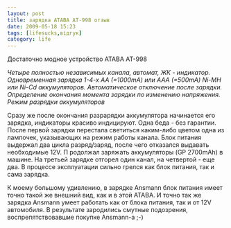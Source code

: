 ```yaml
---
layout: post
title: зарядка ATABA AT-998 отзыв
date: 2009-05-18 15:23 
tags: [lifesucks,відгук]
category: life
---
```

Достаточно модное устройство ATABA AT-998

_Четыре полностью независимых канала, автомат, ЖК - индикатор. Одновременная зарядка 1-4-х АА (=1000mA) или ААА (=500mA) Ni-MH или Ni-Cd аккумуляторов. Автоматическое отключение после зарядки. Определение окончания момента зарядки по изменению напряжения. Режим разрядки аккумуляторов_

Сразу же после окончания разрарядки аккумулятора начинается его зарядка, индикаторы красиво индицируют. 
Одна беда - без гарантии. 
После первой зарядки перестала светиться каким-либо цветом одна из лампочек, указывающих на режим работы канала. 
Блок питания выдержал два цикла разряд/заряд, после чего отказался выдавать необходимые 12V. П
родолжал заряжать аккумуляторы (GP 2700mAh) в машине. 
На третьей зарядке отгорел один канал, на четвертой - еще два. 
В процессе эксплуатации сильно грелся как блок питания, так и сама зарядка.


К моему большому удивлению, в зарядке Ansmann блок питания имеет точно такой же внешний вид, как и в этой ATABA. 
И точно так же зарядка Ansmann умеет работать как от блока питания, так и от 12V автомобиля. 
В результате зародились смутные подозрения, воспрепятствовавшие покупке Ansmann-a ;-)
